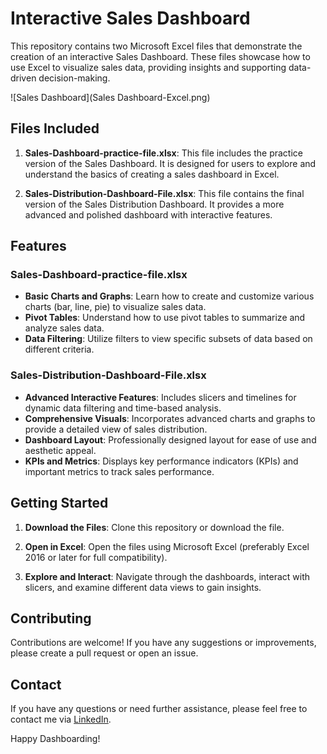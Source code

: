 # Interactive Sales Dashboard

This repository contains two Microsoft Excel files that demonstrate the creation of an interactive Sales Dashboard. These files showcase how to use Excel to visualize sales data, providing insights and supporting data-driven decision-making.

![Sales Dashboard](Sales Dashboard-Excel.png)

## Files Included

1. **Sales-Dashboard-practice-file.xlsx**: This file includes the practice version of the Sales Dashboard. It is designed for users to explore and understand the basics of creating a sales dashboard in Excel.

2. **Sales-Distribution-Dashboard-File.xlsx**: This file contains the final version of the Sales Distribution Dashboard. It provides a more advanced and polished dashboard with interactive features.

## Features

### Sales-Dashboard-practice-file.xlsx

- **Basic Charts and Graphs**: Learn how to create and customize various charts (bar, line, pie) to visualize sales data.
- **Pivot Tables**: Understand how to use pivot tables to summarize and analyze sales data.
- **Data Filtering**: Utilize filters to view specific subsets of data based on different criteria.

### Sales-Distribution-Dashboard-File.xlsx

- **Advanced Interactive Features**: Includes slicers and timelines for dynamic data filtering and time-based analysis.
- **Comprehensive Visuals**: Incorporates advanced charts and graphs to provide a detailed view of sales distribution.
- **Dashboard Layout**: Professionally designed layout for ease of use and aesthetic appeal.
- **KPIs and Metrics**: Displays key performance indicators (KPIs) and important metrics to track sales performance.

## Getting Started

1. **Download the Files**: Clone this repository or download the file.

2. **Open in Excel**: Open the files using Microsoft Excel (preferably Excel 2016 or later for full compatibility).

3. **Explore and Interact**: Navigate through the dashboards, interact with slicers, and examine different data views to gain insights.

## Contributing

Contributions are welcome! If you have any suggestions or improvements, please create a pull request or open an issue.

## Contact

If you have any questions or need further assistance, please feel free to contact me via [LinkedIn](https://www.linkedin.com/in/menchiebrnll/).

Happy Dashboarding!
